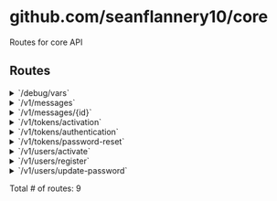 # github.com/seanflannery10/core

Routes for core API

## Routes

<details>
<summary>`/debug/vars`</summary>

- [Metrics]()
- [RecoverPanic]()
- [Authenticate.func1]()
- **/debug/vars**
	- _GET_
		- [ttp.Handler.ServeHTTP-fm]()

</details>
<details>
<summary>`/v1/messages`</summary>

- [Metrics]()
- [RecoverPanic]()
- [Authenticate.func1]()
- **/v1/messages**
	- [RequireAuthenticatedUser]()
	- **/**
		- _POST_
			- [CreateMessageHandler.func1]()
		- _GET_
			- [GetMessagesUserHandler.func1]()

</details>
<details>
<summary>`/v1/messages/{id}`</summary>

- [Metrics]()
- [RecoverPanic]()
- [Authenticate.func1]()
- **/v1/messages**
	- [RequireAuthenticatedUser]()
	- **/{id}**
		- **/**
			- _GET_
				- [GetMessageHandler.func1]()
			- _PATCH_
				- [UpdateMessageHandler.func1]()
			- _DELETE_
				- [DeleteMessageHandler.func1]()

</details>
<details>
<summary>`/v1/tokens/activation`</summary>

- [Metrics]()
- [RecoverPanic]()
- [Authenticate.func1]()
- **/v1/tokens**
	- **/activation**
		- _PUT_
			- [CreateTokenActivationHandler.func1]()

</details>
<details>
<summary>`/v1/tokens/authentication`</summary>

- [Metrics]()
- [RecoverPanic]()
- [Authenticate.func1]()
- **/v1/tokens**
	- **/authentication**
		- _POST_
			- [CreateTokenAuthHandler.func1]()

</details>
<details>
<summary>`/v1/tokens/password-reset`</summary>

- [Metrics]()
- [RecoverPanic]()
- [Authenticate.func1]()
- **/v1/tokens**
	- **/password-reset**
		- _PUT_
			- [CreateTokenPasswordResetHandler.func1]()

</details>
<details>
<summary>`/v1/users/activate`</summary>

- [Metrics]()
- [RecoverPanic]()
- [Authenticate.func1]()
- **/v1/users**
	- **/activate**
		- _PUT_
			- [ActivateUserHandler.func1]()

</details>
<details>
<summary>`/v1/users/register`</summary>

- [Metrics]()
- [RecoverPanic]()
- [Authenticate.func1]()
- **/v1/users**
	- **/register**
		- _POST_
			- [CreateUserHandler.func1]()

</details>
<details>
<summary>`/v1/users/update-password`</summary>

- [Metrics]()
- [RecoverPanic]()
- [Authenticate.func1]()
- **/v1/users**
	- **/update-password**
		- _PUT_
			- [UpdateUserPasswordHandler.func1]()

</details>

Total # of routes: 9
